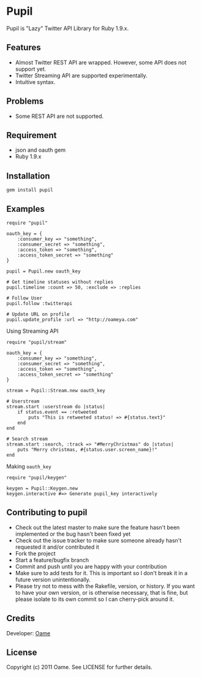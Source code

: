 Pupil
=============

Pupil is "Lazy" Twitter API Library for Ruby 1.9.x.

Features
-------------

* Almost Twitter REST API are wrapped. However, some API does not support yet.
* Twitter Streaming API are supported experimentally.
* Intuitive syntax.

Problems
-------------

* Some REST API are not supported.

Requirement
-------------

* json and oauth gem
* Ruby 1.9.x

Installation
-------------

	gem install pupil

Examples
-------------

	require "pupil"
	
	oauth_key = {
		:consumer_key => "something",
		:consumer_secret => "something",
		:access_token => "something",
		:access_token_secret => "something"
	}
  
	pupil = Pupil.new oauth_key
	
	# Get timeline statuses without replies
	pupil.timeline :count => 50, :exclude => :replies
	
	# Follow User
	pupil.follow :twitterapi
	
	# Update URL on profile
	pupil.update_profile :url => "http://oameya.com"

Using Streaming API

	require "pupil/stream"
	
	oauth_key = {
		:consumer_key => "something",
		:consumer_secret => "something",
		:access_token => "something",
		:access_token_secret => "something"
	}
	
	stream = Pupil::Stream.new oauth_key
	
	# Userstream
	stream.start :userstream do |status|
		if status.event == :retweeted
			puts "This is retweeted status! => #{status.text}"
		end
	end
	
	# Search stream
	stream.start :search, :track => "#MerryChristmas" do |status|
		puts "Merry christmas, #{status.user.screen_name}!"
	end

Making `oauth_key`

	require "pupil/keygen"
	
	keygen = Pupil::Keygen.new
	keygen.interactive #=> Generate pupil_key interactively

Contributing to pupil
-------------

* Check out the latest master to make sure the feature hasn't been implemented or the bug hasn't been fixed yet
* Check out the issue tracker to make sure someone already hasn't requested it and/or contributed it
* Fork the project
* Start a feature/bugfix branch
* Commit and push until you are happy with your contribution
* Make sure to add tests for it. This is important so I don't break it in a future version unintentionally.
* Please try not to mess with the Rakefile, version, or history. If you want to have your own version, or is otherwise necessary, that is fine, but please isolate to its own commit so I can cherry-pick around it.

Credits
-------------

Developer: [Oame](http://twitter.com/o_ame)

License
-------------

Copyright (c) 2011 Oame. See LICENSE for
further details.

